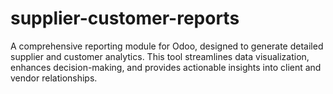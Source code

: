 # supplier-customer-reports
A comprehensive reporting module for Odoo, designed to generate detailed supplier and customer analytics. This tool streamlines data visualization, enhances decision-making, and provides actionable insights into client and vendor relationships.
